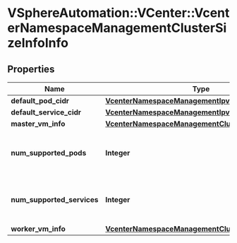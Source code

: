 # VSphereAutomation::VCenter::VcenterNamespaceManagementClusterSizeInfoInfo

## Properties
Name | Type | Description | Notes
------------ | ------------- | ------------- | -------------
**default_pod_cidr** | [**VcenterNamespaceManagementIpv4Cidr**](VcenterNamespaceManagementIpv4Cidr.md) |  | 
**default_service_cidr** | [**VcenterNamespaceManagementIpv4Cidr**](VcenterNamespaceManagementIpv4Cidr.md) |  | 
**master_vm_info** | [**VcenterNamespaceManagementClusterSizeInfoVmInfo**](VcenterNamespaceManagementClusterSizeInfoVmInfo.md) |  | 
**num_supported_pods** | **Integer** | The maximum number of supported pods. | 
**num_supported_services** | **Integer** | The maximum number of supported services. | 
**worker_vm_info** | [**VcenterNamespaceManagementClusterSizeInfoVmInfo**](VcenterNamespaceManagementClusterSizeInfoVmInfo.md) |  | [optional] 


